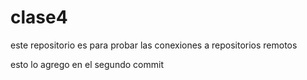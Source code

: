 # clase4
este repositorio es para probar las conexiones a repositorios remotos

esto lo agrego en el segundo commit
